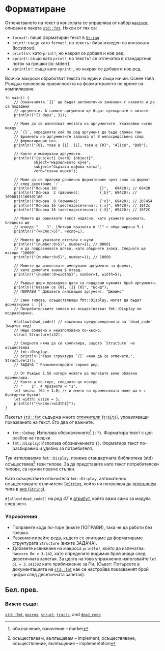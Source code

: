 # Форматиране

Отпечатването на текст в конзолата се управлява от набор [`макроси`][macros], описани в пакета [`std::fmt`][fmt].
Някои от тях са:

* `format!`: пише форматиран текст в [`String`][string]
* `print!`: също като `format!`, но текстът бива изведен на конзолата
  (io::stdout).
* `println!`: като `print!`, но накрая се добавя и нов ред.
* `eprint!`: също като `print!`, но текстът се отпечатва в стандартния поток за
грешки  (io::stderr).
* `eprintln!`: също като `eprint!`, но накрая се добавя и нов ред. 

Всички макроси обработват текста по един и същи начин. Освен това Ръждьо
проверява правилността на форматирането по време на компилиране. 

```rust,editable,ignore,mdbook-runnable
fn main() {
    // Означенията `{}` ще бъдат автоматично заменени с каквито и да са подадени
    // аргументи. А самите аргументи ще бъдат превърнати в низове.
    println!("{} days", 31);

    // Може да се използват местата на аргументите. Указвайки число между
    // `{}`, определяте кой по ред аргумент да бъде сложен там
    // Броенето на аргументите започва от 0 непосредствено след 
    // форматирания низ.
    println!("{0}, това е {1}. {1}, това е {0}", "Alice", "Bob");

    // Както и именувани аргументи.
    println!("{subject} {verb} {object}",
             object="мързеливото куче",
             subject="бързата кафява котка",
             verb="скача върху");

    // Може да се приложи различно форматиране чрез знак за формат
    // след двуеточие `:`.
    println!("Основа 10:                   {}",   69420); // 69420
    println!("Основа  2 (двоично):         {:b}", 69420); // 10000111100101100
    println!("Основа  8 (осмично):         {:o}", 69420); // 207454
    println!("Основа 16 (шестнадесетично): {:x}", 69420); // 10f2c
    println!("Основа 16 (шестнадесетично): {:X}", 69420); // 10F2C

    // Можете да равнявате текст надясно, като укажете ширината. Следното ще
    // изведе "    1". (Четири празноти и "1" с обща ширина 5.)
    println!("{число:>5}", число=1);

    // Можете да указвате отстъпи с нули
    println!("{number:0>5}", number=1); // 00001
    // и да подравнявате вляво, като обърнете знака. Следното ще изведе "10000".
    println!("{number:0<5}", number=1); // 10000

    // Можете да използвате именувани аргументи за формат,
    // като долепите знака $ отзад.
    println!("{number:0>width$}", number=1, width=5);   

    // Ръждьо дори проверява дали са подадени нужният брой аргументи.
    println!("Казвам се {0}, {1} {0}", "Бонд");
    // ПОПРАВИ ^ Добавете липсващия аргумент: "Джеймс"

    // Само типове, осъществяващи fmt::Display, могат да бъдат форматирани с `{}`.
    // Потребителските типове не осъществятват fmt::Display по подразбиране.

    #[allow(dead_code)] // изключва предупрежденията за `dead_code` (мъртъв код)
    // Нещо обявено и неизползвано по-късно.
    struct Structure(i32);

    // Следното няма да се компилира, защото `Structure` не осъществява
    // fmt::Display.
    // println!("Тази структура `{}` няма да се отпечати…", Structure(3));
    // ЗАДАЧА ^ Разкоментирайте горния ред.

    // От Ръждьо 1.58 нагоре можете да ползвате вече обявена променлива.
    // Както и по-горе, следното ще изведе
    // "    1", 4 празноти и "1",
    let число: f64 = 1.0; // и името на променливата може да е с български букви!
    let width: usize = 5;
    println!("{число:>width$}");
}
```

Пакетът [`std::fmt`][fmt] съдържа много [отличители (`traits`)][отличители],
управляващи показването на текст. Ето два от важните.

* `fmt::Debug`: Използва обозначението[^marker] `{:?}`. Форматира текст с цел разбор на грешки.
* `fmt::Display`: Използва обозначението `{}`.  Форматира текст по-разбираемо и удобно за потребителя.

Тук използвахме `fmt::Display`, понеже стандартната библиотека (std) 
осъществява[^implement] тези типове. За да представите като текст потребителски типове, са нужни повече стъпки.

Като осъществите отличителя `fmt::Display`, автоматично осъществявате отличителя
[`ToString`], който ни позволява да [превърнем] типа в  [низ (`String`)][string].

`#[allow(dead_code)]` на *ред 47*  е [атрибут], който важи само за модула след него.

### Упражнения

* Поправете кода по-горе (вижте ПОПРАВИ), така че да работи без грешка.
* Разкоментирайте реда, където се опитваме да форматираме структурата `Structure`
  (вижте ЗАДАЧА).
* Добавете извикване на макроса `println!`, който да изпечатва: `Числото Пи е
  3.142`, като определите видимия брой знаци след десетичната запетая. За целта
  на това упражнение използвайте `let pi = 3.141592` като приближение за Пи.
  (Съвет: Потърсете в документацията на [`std::fmt`][fmt] как се настройва
  показваният брой цифри след десетичната запетая).

## Бел. прев.

[^marker]: обозначение, означение – marker

[^implement]: осъществявам, въплъщавам – implement; осъществяване, осъществление, въплъщение – implementation

### Вижте също:

[`std::fmt`][fmt], [`macros`][macros], [`struct`][structs], [`traits`][traits], and [`dead_code`][dead_code]

[fmt]: https://doc.rust-lang.org/std/fmt/
[macros]: ../macros.md
[string]: ../std/str.md
[structs]: ../custom_types/structs.md
[отличители]: https://doc.rust-lang.org/std/fmt/#formatting-traits
[traits]: https://doc.rust-lang.org/std/fmt/#formatting-traits
[`ToString`]: https://doc.rust-lang.org/std/string/trait.ToString.html
[превърнем]: ../conversion/string.md
[атрибут]: ../attribute.md
[dead_code]: ../attribute/unused.md
